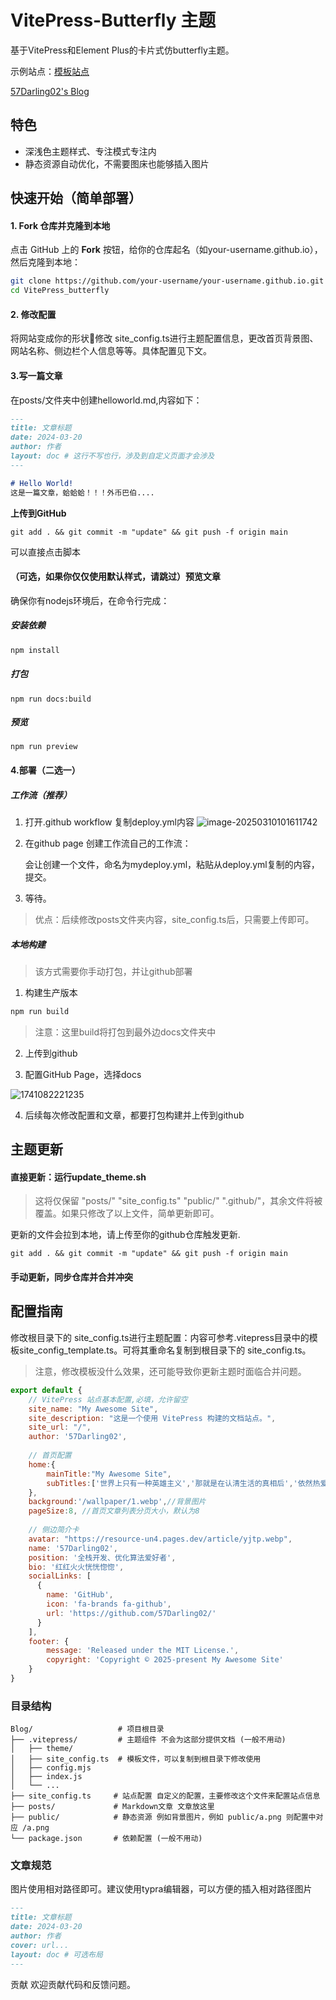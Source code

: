 # VitePress-Butterfly 主题

基于VitePress和Element Plus的卡片式仿butterfly主题。

示例站点：[模板站点](https://vitepress.57d02.cn/)

[57Darling02's Blog](https://57darling02.github.io/)

##  特色

- 深浅色主题样式、专注模式专注内
- 静态资源自动优化，不需要图床也能够插入图片

##  快速开始（简单部署）

#### **1. Fork 仓库并克隆到本地**

点击 GitHub 上的 **Fork** 按钮，给你的仓库起名（如your-username.github.io），然后克隆到本地：

```bash
git clone https://github.com/your-username/your-username.github.io.git
cd VitePress_butterfly
```

#### 2. 修改配置

将网站变成你的形状😤修改 site_config.ts进行主题配置信息，更改首页背景图、网站名称、侧边栏个人信息等等。具体配置见下文。

#### 3.写一篇文章

在posts/文件夹中创建helloworld.md,内容如下：

```markdown
---
title: 文章标题
date: 2024-03-20
author: 作者
layout: doc # 这行不写也行，涉及到自定义页面才会涉及
---

# Hello World!
这是一篇文章，蛤蛤蛤！！！外币巴伯....

```

 **上传到GitHub**

```
git add . && git commit -m "update" && git push -f origin main
```

可以直接点击脚本



#### （可选，如果你仅仅使用默认样式，请跳过）预览文章

确保你有nodejs环境后，在命令行完成：

##### 安装依赖

```cmd
npm install
```

##### 打包

```
npm run docs:build
```

##### 预览
```
npm run preview
```



#### 4.部署（二选一）

##### 工作流（推荐）

1. 打开.github workflow 复制deploy.yml内容
    ![image-20250310101611742](https://resource-un4.pages.dev/article/image-20250310101611742.png)

1. 在github page 创建工作流自己的工作流：

	会让创建一个文件，命名为mydeploy.yml，粘贴从deploy.yml复制的内容，提交。

1. 等待。

>  优点：后续修改posts文件夹内容，site_config.ts后，只需要上传即可。

##### 本地构建

> 该方式需要你手动打包，并让github部署

1. 构建生产版本

```bash
npm run build
```
>  注意：这里build将打包到最外边docs文件夹中

2. 上传到github

3. 配置GitHub Page，选择docs

![1741082221235](https://resource-un4.pages.dev/article/1741082221235.png)

4. 后续每次修改配置和文章，都要打包构建并上传到github

## 主题更新

#### 直接更新：运行update_theme.sh

> 这将仅保留 "posts/" "site_config.ts"  "public/"  ".github/"，其余文件将被覆盖。如果只修改了以上文件，简单更新即可。

更新的文件会拉到本地，请上传至你的github仓库触发更新.

```
git add . && git commit -m "update" && git push -f origin main
```



#### 手动更新，同步仓库并合并冲突

## 配置指南

修改根目录下的 site_config.ts进行主题配置：内容可参考.vitepress目录中的模板site_config_template.ts。可将其重命名复制到根目录下的 site_config.ts。

> 注意，修改模板没什么效果，还可能导致你更新主题时面临合并问题。


```javascript
export default {
    // VitePress 站点基本配置,必填，允许留空
    site_name: "My Awesome Site",
    site_description: "这是一个使用 VitePress 构建的文档站点。",
    site_url: "/",
    author: '57Darling02',
    
    // 首页配置
    home:{
        mainTitle:"My Awesome Site",
        subTitles:['世界上只有一种英雄主义','那就是在认清生活的真相后','依然热爱生活'],//打字机效果的副标题，使用字符串列表
    },
    background:'/wallpaper/1.webp',//背景图片
    pageSize:8, //首页文章列表分页大小，默认为8
    
    // 侧边简介卡
    avatar: "https://resource-un4.pages.dev/article/yjtp.webp",
    name: '57Darling02',
    position: '全栈开发、优化算法爱好者',
    bio: '红红火火恍恍惚惚',
    socialLinks: [
      {
        name: 'GitHub',
        icon: 'fa-brands fa-github',
        url: 'https://github.com/57Darling02/'
      }
    ],
    footer: {
        message: 'Released under the MIT License.',
        copyright: 'Copyright © 2025-present My Awesome Site'
    }
}

```
### 目录结构

```plainText
Blog/                   # 项目根目录
├── .vitepress/         # 主题组件 不会为这部分提供文档 (一般不用动)
│   ├── theme/
│   ├── site_config.ts  # 模板文件，可以复制到根目录下修改使用          
│   ├── config.mjs   
│   ├── index.js
│   └── ...   
├── site_config.ts     # 站点配置 自定义的配置，主要修改这个文件来配置站点信息
├── posts/             # Markdown文章 文章放这里
├── public/            # 静态资源 例如背景图片，例如 public/a.png 则配置中对应 /a.png
└── package.json       # 依赖配置 (一般不用动)
```
### 文章规范

图片使用相对路径即可。建议使用typra编辑器，可以方便的插入相对路径图片

```markdown
---
title: 文章标题
date: 2024-03-20
author: 作者
cover: url...
layout: doc # 可选布局
---
```
贡献
欢迎贡献代码和反馈问题。

